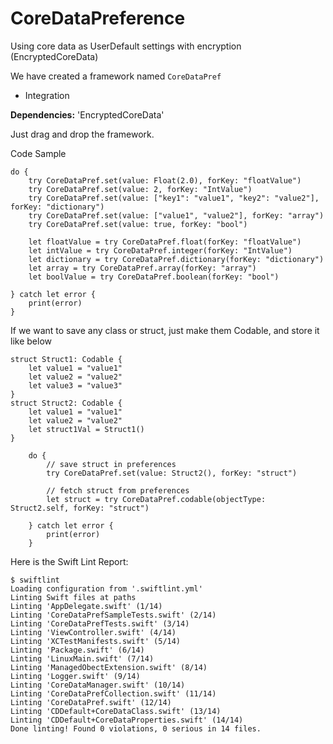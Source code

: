 # CoreDataPreference
Using core data as UserDefault settings with encryption (EncryptedCoreData)


We have created a framework named `CoreDataPref` 

* Integration

**Dependencies:**
'EncryptedCoreData'

Just drag and drop the framework.


Code Sample

    do {
        try CoreDataPref.set(value: Float(2.0), forKey: "floatValue")
        try CoreDataPref.set(value: 2, forKey: "IntValue")
        try CoreDataPref.set(value: ["key1": "value1", "key2": "value2"], forKey: "dictionary")
        try CoreDataPref.set(value: ["value1", "value2"], forKey: "array")
        try CoreDataPref.set(value: true, forKey: "bool")
            
        let floatValue = try CoreDataPref.float(forKey: "floatValue")
        let intValue = try CoreDataPref.integer(forKey: "IntValue")
        let dictionary = try CoreDataPref.dictionary(forKey: "dictionary")
        let array = try CoreDataPref.array(forKey: "array")
        let boolValue = try CoreDataPref.boolean(forKey: "bool")

    } catch let error {
        print(error)
    }
    
If we want to save any class or struct, just make them Codable, and store it like below
    
    struct Struct1: Codable {
        let value1 = "value1"
        let value2 = "value2"
        let value3 = "value3"
    }
    struct Struct2: Codable {
        let value1 = "value1"
        let value2 = "value2"
        let struct1Val = Struct1()
    }

        do {
            // save struct in preferences
            try CoreDataPref.set(value: Struct2(), forKey: "struct")
            
            // fetch struct from preferences
            let struct = try CoreDataPref.codable(objectType: Struct2.self, forKey: "struct")
            
        } catch let error {
            print(error)
        }


Here is the Swift Lint Report:

    $ swiftlint
    Loading configuration from '.swiftlint.yml'
    Linting Swift files at paths
    Linting 'AppDelegate.swift' (1/14)
    Linting 'CoreDataPrefSampleTests.swift' (2/14)
    Linting 'CoreDataPrefTests.swift' (3/14)
    Linting 'ViewController.swift' (4/14)
    Linting 'XCTestManifests.swift' (5/14)
    Linting 'Package.swift' (6/14)
    Linting 'LinuxMain.swift' (7/14)
    Linting 'ManagedObectExtension.swift' (8/14)
    Linting 'Logger.swift' (9/14)
    Linting 'CoreDataManager.swift' (10/14)
    Linting 'CoreDataPrefCollection.swift' (11/14)
    Linting 'CoreDataPref.swift' (12/14)
    Linting 'CDDefault+CoreDataClass.swift' (13/14)
    Linting 'CDDefault+CoreDataProperties.swift' (14/14)
    Done linting! Found 0 violations, 0 serious in 14 files.

